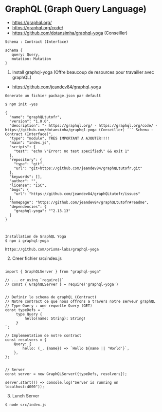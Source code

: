 # GraphQL (Graph Query Language)

- https://graphql.org/
- https://graphql.org/code/
- https://github.com/dotansimha/graphql-yoga (Conseiller)
```
Schema : Contract (Interface)

schema {
   query: Query,
   mutation: Mutation
}

```

1. Install graphql-yoga (Offre beaucoup de resources pour travailler avec graphQL)
- https://github.com/jeandev84/graphql-yoga
```
Generate un fichier package.json par default

$ npm init -yes

{
  "name": "graphQLtutofr",
  "version": "1.0.0",
  "description": "- https://graphql.org/ - https://graphql.org/code/ - https://github.com/dotansimha/graphql-yoga (Conseiller) ``` Schema : Contract (Interface)",
  "type": "module", TRES IMPORTANT A AJOUTER!!!!
  "main": "index.js",
  "scripts": {
    "test": "echo \"Error: no test specified\" && exit 1"
  },
  "repository": {
    "type": "git",
    "url": "git+https://github.com/jeandev84/graphQLtutofr.git"
  },
  "keywords": [],
  "author": "",
  "license": "ISC",
  "bugs": {
    "url": "https://github.com/jeandev84/graphQLtutofr/issues"
  },
  "homepage": "https://github.com/jeandev84/graphQLtutofr#readme",
  "dependencies": {
    "graphql-yoga": "^2.13.13"
  }
}



Installation de GraphQL Yoga
$ npm i graphql-yoga

https://github.com/prisma-labs/graphql-yoga
```


2. Creer fichier src/index.js

```

import { GraphQLServer } from "graphql-yoga"

// ... or using `require()`
// const { GraphQLServer } = require('graphql-yoga')


// Definir le schema de graphQL (Contract)
// Notre contract ce que nous offrons a travers notre serveur graphQL
// Type Query : une requette Query (GET)
const typeDefs = `
     type Query {
         hello(name: String): String!
     }
`;

// Implementation de notre contract
const resolvers = {
    Query: {
        hello: (_, {name}) => `Hello ${name || 'World'}`,
    },
};


// Server
const server = new GraphQLServer({typeDefs, resolvers});

server.start(() => console.log("Server is running on localhost:4000"));

```


3. Lunch Server 
``` 
$ node src/index.js
```